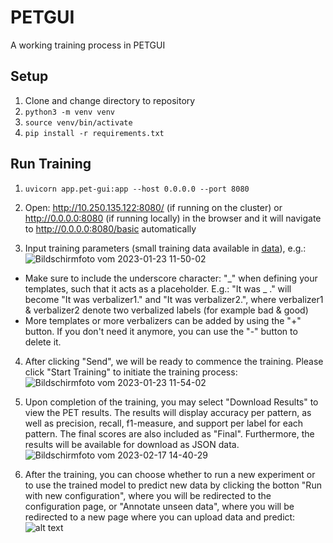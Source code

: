 # PETGUI
A working training process in PETGUI
## Setup
1. Clone and change directory to repository
2. `python3 -m venv venv`
3. `source venv/bin/activate`
4. `pip install -r requirements.txt`
## Run Training
1. `uvicorn app.pet-gui:app --host 0.0.0.0 --port 8080`
2. Open: http://10.250.135.122:8080/ (if running on the cluster) or http://0.0.0.0:8080 (if running locally) in the browser and it will navigate to http://0.0.0.0:8080/basic automatically

3. Input training parameters (small training data available in [data](/data/yelp_review_polarity_csv.tar.gz)), e.g.: ![Bildschirmfoto vom 2023-01-23 11-50-02](https://user-images.githubusercontent.com/47433679/214032245-2f29ddd4-2bb5-4238-82eb-e311fd44e2a3.png)

* Make sure to include the underscore character: "\_" when defining your templates, such that it acts as a placeholder.
E.g.: "It was \_ ." will become "It was verbalizer1." and "It was verbalizer2.", where verbalizer1 & verbalizer2 denote two verbalized labels (for example bad & good)
* More templates or more verbalizers can be added by using the "+" button. If you don't need it anymore, you can use the "-" button to delete it.  

4. After clicking "Send", we will be ready to commence the training. Please click "Start Training" to initiate the training process:![Bildschirmfoto vom 2023-01-23 11-54-02](https://user-images.githubusercontent.com/63499872/221887170-dea033d7-2272-4577-b6b6-40b377c7a512.jpeg)

5. Upon completion of the training, you may select "Download Results" to view the PET results. The results will display accuracy per pattern, as well as precision, recall, f1-measure, and support per label for each pattern. The final scores are also included as "Final". Furthermore, the results will be available for download as JSON data.![Bildschirmfoto vom 2023-02-17 14-40-29](https://user-images.githubusercontent.com/63499872/221966737-b871dfa5-3d15-486f-ab1d-fb72f3544312.jpeg)

6. After the training, you can choose whether to run a new experiment or to use the trained model to predict new data by clicking the botton "Run with new configuration", where you will be redirected to the configuration page, or "Annotate unseen data", where you will be redirected to a new page where you can upload data and predict:![alt text](https://user-images.githubusercontent.com/63499872/222561012-ac69c03a-1778-4e49-9b74-30bf1d1c30d3.jpeg)
